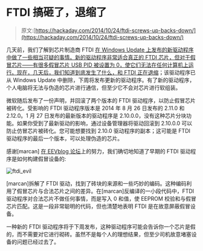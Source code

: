# FTDI 搞砸了，退缩了

> 原文:[https://hackaday.com/2014/10/24/ftdi-screws-up-backs-down/](https://hackaday.com/2014/10/24/ftdi-screws-up-backs-down/)

几天前，我们了解到芯片制造商 FTDI [在 Windows Update 上发布的新驱动程序中做了一些相当可疑的事情。新的驱动程序非常适合真正的 FTDI 芯片，但对于假冒芯片——有很多假冒芯片 USB PID 被设置为 0，使它们无法在任何计算机上运行。现在，几天后，我们知道到底发生了什么，](http://hackaday.com/2014/10/22/watch-that-windows-update-ftdi-drivers-are-killing-fake-chips)[和 FTDI 正在退缩](http://www.ftdichipblog.com/?p=1053)；该驱动程序已从 Windows Update 中删除，下周将发布更新的驱动程序。有了新的驱动程序，个人电脑将无法与伪造的芯片进行通信，但至少它不会对芯片进行软组装。

微软随后发布了一份声明，并回滚了两个版本的 FTDI 驱动程序，以防止假冒芯片被砖化。受影响的 FTDI 驱动程序版本是 2014 年 8 月 26 日发布的 2.11.0 和 2.12.0。1 月 27 日发布的最新版本的驱动程序是 2.10.0.0，没有这种芯片分块功能。如果你受到了最新驱动的影响，通过设备管理器将驱动回滚到 2.10.0.0 可以防止仿冒芯片被砖化。您可能想要找到 2.10.0 驱动程序的副本；这可能是 FTDI 驱动程序的最后一个版本，可以处理伪造的芯片。

感谢[marcan] [在 EEVblog 论坛](http://www.eevblog.com/forum/reviews/ftdi-driver-kills-fake-ftdi-ft232/msg535270/#msg535270)上的努力，我们确切地知道了早期的 FTDI 驱动程序是如何构建假冒设备的:

![ftdi_evil](../Images/4f3c00321e43b7e7f84b1ee157325ce9.png)

[marcan]拆解了 FTDI 驱动，找到了砖块的来源和一些巧妙的编码。这种编码利用了假冒芯片与合法芯片之间的差异。在[marcan]反编译的一小段代码中，FTDI 驱动程序对合法芯片不做任何事情，而是写入 0 和值，使 EEPROM 校验和与假冒芯片匹配。这是一段非常聪明的代码，但也清楚地表明 FTDI 是在故意屏蔽假冒设备。

一种新的 FTDI 驱动程序将于下周发布，这种驱动程序可能会告诉你一个芯片是假的，而不需要对它进行砌砖。虽然不是每个人的理想结果，但至少司机故意堵塞设备的问题已经过去了。